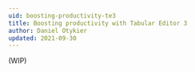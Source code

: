 ```yaml
---
uid: boosting-productivity-te3
title: Boosting productivity with Tabular Editor 3
author: Daniel Otykier
updated: 2021-09-30
---
```


(WIP)